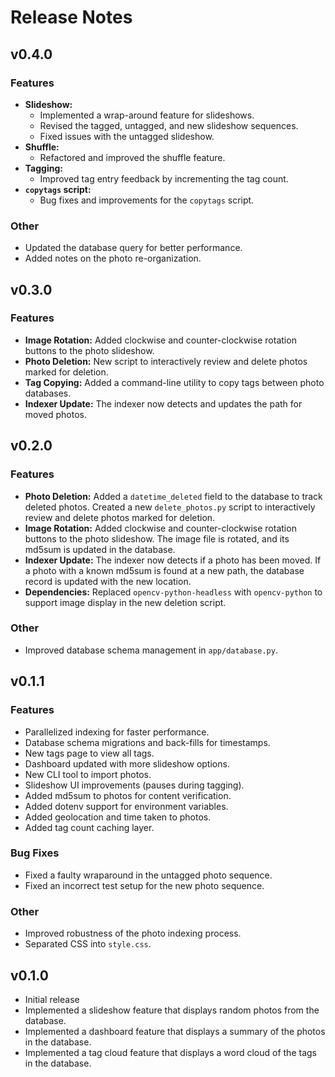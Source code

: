 # Release Notes

## v0.4.0

### Features

- **Slideshow:**
    - Implemented a wrap-around feature for slideshows.
    - Revised the tagged, untagged, and new slideshow sequences.
    - Fixed issues with the untagged slideshow.
- **Shuffle:**
    - Refactored and improved the shuffle feature.
- **Tagging:**
    - Improved tag entry feedback by incrementing the tag count.
- **`copytags` script:**
    - Bug fixes and improvements for the `copytags` script.

### Other

- Updated the database query for better performance.
- Added notes on the photo re-organization.

## v0.3.0

### Features

- **Image Rotation:** Added clockwise and counter-clockwise rotation buttons to the photo slideshow.
- **Photo Deletion:** New script to interactively review and delete photos marked for deletion.
- **Tag Copying:** Added a command-line utility to copy tags between photo databases.
- **Indexer Update:** The indexer now detects and updates the path for moved photos.

## v0.2.0

### Features

- **Photo Deletion:** Added a `datetime_deleted` field to the database to track deleted photos. Created a new `delete_photos.py` script to interactively review and delete photos marked for deletion.
- **Image Rotation:** Added clockwise and counter-clockwise rotation buttons to the photo slideshow. The image file is rotated, and its md5sum is updated in the database.
- **Indexer Update:** The indexer now detects if a photo has been moved. If a photo with a known md5sum is found at a new path, the database record is updated with the new location.
- **Dependencies:** Replaced `opencv-python-headless` with `opencv-python` to support image display in the new deletion script.

### Other

- Improved database schema management in `app/database.py`.

## v0.1.1

### Features

- Parallelized indexing for faster performance.
- Database schema migrations and back-fills for timestamps.
- New tags page to view all tags.
- Dashboard updated with more slideshow options.
- New CLI tool to import photos.
- Slideshow UI improvements (pauses during tagging).
- Added md5sum to photos for content verification.
- Added dotenv support for environment variables.
- Added geolocation and time taken to photos.
- Added tag count caching layer.

### Bug Fixes

- Fixed a faulty wraparound in the untagged photo sequence.
- Fixed an incorrect test setup for the new photo sequence.

### Other

- Improved robustness of the photo indexing process.
- Separated CSS into `style.css`.

## v0.1.0

- Initial release
- Implemented a slideshow feature that displays random photos from the database.
- Implemented a dashboard feature that displays a summary of the photos in the database.
- Implemented a tag cloud feature that displays a word cloud of the tags in the database.